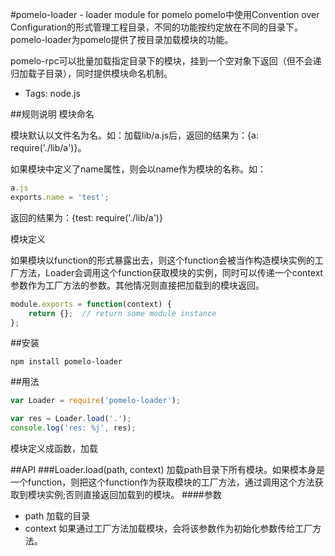 #pomelo-loader - loader module for pomelo
pomelo中使用Convention over Configuration的形式管理工程目录，不同的功能按约定放在不同的目录下。pomelo-loader为pomelo提供了按目录加载模块的功能。

pomelo-rpc可以批量加载指定目录下的模块，挂到一个空对象下返回（但不会递归加载子目录），同时提供模块命名机制。

+ Tags: node.js

##规则说明
模块命名

模块默认以文件名为名。如：加载lib/a.js后，返回的结果为：{a: require('./lib/a')}。

如果模块中定义了name属性，则会以name作为模块的名称。如：
```javascript
a.js
exports.name = 'test';
```
返回的结果为：{test: require('./lib/a')}

模块定义

如果模块以function的形式暴露出去，则这个function会被当作构造模块实例的工厂方法，Loader会调用这个function获取模块的实例，同时可以传递一个context参数作为工厂方法的参数。其他情况则直接把加载到的模块返回。
```javascript
module.exports = function(context) {
	return {};	// return some module instance	
};
```

##安装
```
npm install pomelo-loader
```

##用法
``` javascript
var Loader = require('pomelo-loader');

var res = Loader.load('.');
console.log('res: %j', res);
``` 
模块定义成函数，加载

##API
###Loader.load(path, context)
加载path目录下所有模块。如果模本身是一个function，则把这个function作为获取模块的工厂方法，通过调用这个方法获取到模块实例;否则直接返回加载到的模块。
####参数
+ path 加载的目录
+ context 如果通过工厂方法加载模块，会将该参数作为初始化参数传给工厂方法。
